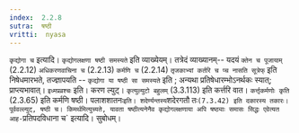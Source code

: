 ```yaml
---
index:  2.2.8
sutra:  षष्ठी
vritti:  nyasa
---
```


`कृद्योगा च` इत्यादि। `कृद्योगलक्षणा षष्ठी समस्यते` इति व्याख्येयम्। तत्रेदं व्याख्यानम्-- यदयं `क्तेन च पूजायाम्` (2.2.12) `अधिकरणवाचिना च` (2.2.13) `कर्मणि च` (2.2.14) `तृजकाभ्यां कर्तरि च प्च नासति सूत्रेफ्` इति निषेधमारभते, तज्ज्ञापयति -- `कृद्योगा या षष्ठी सा समस्यते` इति ; अन्यथा प्रतिषेधारम्भोऽनर्थकः स्यात्; प्राप्त्यभावात्। `इध्मप्रव्रश्चः` इति। करण ल्युट्। `कृत्युल्युटो बहुलम्` (3.3.113) इति कर्त्तरि वात। `कर्त्तृकर्मणोः कृति` (2.3.65) इति कर्मणि षष्ठी। पलाशशातनः` इति। शदेर्ण्यन्तस्य `शदेरगतौ तः` (7.3.42) इति दकारस्य तकारः। पूर्ववल्ल्युट्, षष्ठी च। किमर्थमित्युच्यते, यावता षष्ठीत्यनेनैव कृद्योगलक्षणाया अपि षष्ठ्याः समासः सिद्धः एवेत्यत आह- `प्रतिपदविधाना च` इत्यादि। सुबोधम्।

